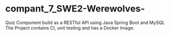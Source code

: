 # compant_7_SWE2-Werewolves-
Quiz Component build as a RESTful API using Java Spring Boot and MySQL
The Project contains CI, unit testing and has a Docker Image.
